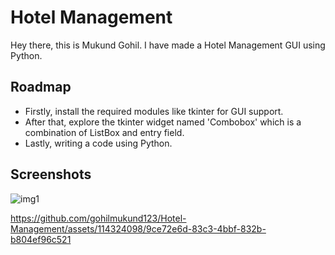 
# Hotel Management

Hey there, this is Mukund Gohil. I have made a Hotel Management GUI using Python.

## Roadmap

- Firstly, install the required modules like tkinter for GUI support.
- After that, explore the tkinter widget named 'Combobox' which is a combination of ListBox and entry field.
- Lastly, writing a code using Python.

## Screenshots

![img1](https://github.com/gohilmukund123/Hotel-Management/assets/114324098/5f882f67-9999-4f42-bcab-d01a7f7aa60c)

https://github.com/gohilmukund123/Hotel-Management/assets/114324098/9ce72e6d-83c3-4bbf-832b-b804ef96c521
